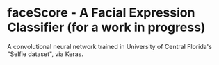 # faceScore - A Facial Expression Classifier (for a work in progress)

A convolutional neural network trained in University of Central Florida's "Selfie dataset", via Keras.
